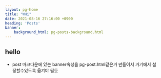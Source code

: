 ```yaml
---
layout: pg-home
title: "WHi"
date: 2021-08-16 27:16:00 +0900
heading: 'Posts'
banner:
    background_html: pg-posts-background.html
---
```


## hello

* post 마크다운에 있는 banner속성을 pg-post.html같은거 만들어서 거기에서 설정할수있도록 옮겨야 될듯
